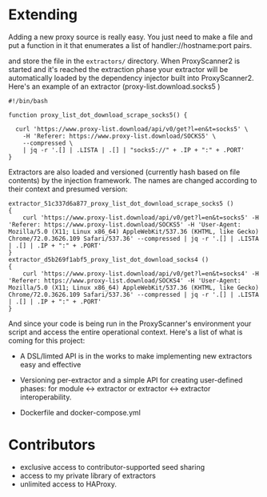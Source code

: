 # Extending
Adding a new proxy source is really easy. You just need to make a file and put a function in it that enumerates a list of handler://hostname:port pairs. 

and store the file in the `extractors/` directory. When ProxyScanner2 is started and it's reached the extraction phase your extractor will be automatically loaded by the
dependency injector built into ProxyScanner2. Here's an example of an extractor (proxy-list.download.socks5 )

```
#!/bin/bash 

function proxy_list_dot_download_scrape_socks5() {

  curl 'https://www.proxy-list.download/api/v0/get?l=en&t=socks5' \
    -H 'Referer: https://www.proxy-list.download/SOCKS5' \
    --compressed \
    | jq -r '.[] | .LISTA | .[] | "socks5://" + .IP + ":" + .PORT'
}
```

Extractors are also loaded and versioned (currently hash based on file contents) by the injection framework. The names are changed according to their context and presumed version: 

```
extractor_51c337d6a877_proxy_list_dot_download_scrape_socks5 () 
{ 
    curl 'https://www.proxy-list.download/api/v0/get?l=en&t=socks5' -H 'Referer: https://www.proxy-list.download/SOCKS5' -H 'User-Agent: Mozilla/5.0 (X11; Linux x86_64) AppleWebKit/537.36 (KHTML, like Gecko) Chrome/72.0.3626.109 Safari/537.36' --compressed | jq -r '.[] | .LISTA | .[] | .IP + ":" + .PORT'
}
extractor_d5b269f1abf5_proxy_list_dot_download_socks4 () 
{ 
    curl 'https://www.proxy-list.download/api/v0/get?l=en&t=socks4' -H 'Referer: https://www.proxy-list.download/SOCKS4' -H 'User-Agent: Mozilla/5.0 (X11; Linux x86_64) AppleWebKit/537.36 (KHTML, like Gecko) Chrome/72.0.3626.109 Safari/537.36' --compressed | jq -r '.[] | .LISTA | .[] | .IP + ":" + .PORT'
}

```

And since your code is being run in the ProxyScanner's environment your script and access the entire operational context. Here's a list of what is coming for this project: 

- A DSL/limted API is in the works to make implementing new extractors easy and effective 

- Versioning per-extractor and a simple API for creating user-defined phases: for module <-> extractor or extractor <-> extractor interoperability. 

- Dockerfile and docker-compose.yml 

# Contributors 

- exclusive access to contributor-supported seed sharing 
- access to my private library of extractors 
- unlimited access to HAProxy.

